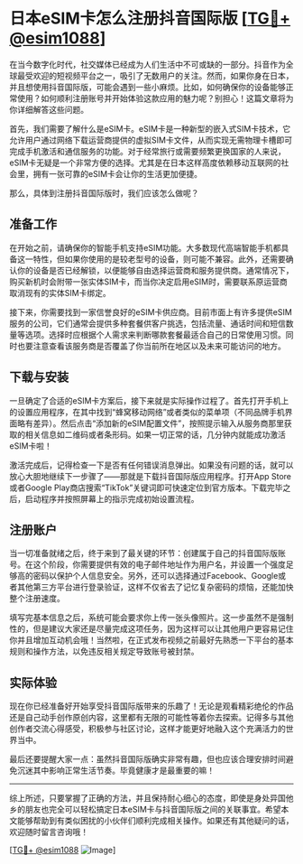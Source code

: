 # 日本eSIM卡怎么注册抖音国际版 [[TG💪+ @esim1088](https://t.me/s/esim1088)]

在当今数字化时代，社交媒体已经成为人们生活中不可或缺的一部分。抖音作为全球最受欢迎的短视频平台之一，吸引了无数用户的关注。然而，如果你身在日本，并且想使用抖音国际版，可能会遇到一些小麻烦。比如，如何确保你的设备能够正常使用？如何顺利注册账号并开始体验这款应用的魅力呢？别担心！这篇文章将为你详细解答这些问题。

首先，我们需要了解什么是eSIM卡。eSIM卡是一种新型的嵌入式SIM卡技术，它允许用户通过网络下载运营商提供的虚拟SIM卡文件，从而实现无需物理卡槽即可完成手机激活和通信服务的功能。对于经常旅行或需要频繁更换国家的人来说，eSIM卡无疑是一个非常方便的选择。尤其是在日本这样高度依赖移动互联网的社会里，拥有一张可靠的eSIM卡会让你的生活更加便捷。

那么，具体到注册抖音国际版时，我们应该怎么做呢？

## 准备工作

在开始之前，请确保你的智能手机支持eSIM功能。大多数现代高端智能手机都具备这一特性，但如果你使用的是较老型号的设备，则可能不兼容。此外，还需要确认你的设备是否已经解锁，以便能够自由选择运营商和服务提供商。通常情况下，购买新机时会附带一张实体SIM卡，而当你决定启用eSIM时，需要联系原运营商取消现有的实体SIM卡绑定。

接下来，你需要找到一家信誉良好的eSIM卡供应商。目前市面上有许多提供eSIM服务的公司，它们通常会提供多种套餐供客户挑选，包括流量、通话时间和短信数量等选项。选择时应根据个人需求来判断哪款套餐最适合自己的日常使用习惯。同时也要注意查看该服务商是否覆盖了你当前所在地区以及未来可能访问的地方。

## 下载与安装

一旦确定了合适的eSIM卡方案后，接下来就是实际操作过程了。首先打开手机上的设置应用程序，在其中找到“蜂窝移动网络”或者类似的菜单项（不同品牌手机界面略有差异）。然后点击“添加新的eSIM配置文件”，按照提示输入从服务商那里获取的相关信息如二维码或者条形码。如果一切正常的话，几分钟内就能成功激活eSIM卡啦！

激活完成后，记得检查一下是否有任何错误消息弹出。如果没有问题的话，就可以放心大胆地继续下一步骤了——那就是下载抖音国际版应用程序。打开App Store或者Google Play商店搜索“TikTok”关键词即可快速定位到官方版本。下载完毕之后，启动程序并按照屏幕上的指示完成初始设置流程。

## 注册账户

当一切准备就绪之后，终于来到了最关键的环节：创建属于自己的抖音国际版账号。在这个阶段，你需要提供有效的电子邮件地址作为用户名，并设置一个强度足够高的密码以保护个人信息安全。另外，还可以选择通过Facebook、Google或者其他第三方平台进行登录验证，这样不仅省去了记忆复杂密码的烦恼，还能加快整个注册速度。

填写完基本信息之后，系统可能会要求你上传一张头像照片。这一步虽然不是强制性的，但是建议大家还是尽量完成这项任务，因为这样可以让其他用户更容易记住你并且增加互动机会哦！当然啦，在正式发布视频之前最好先熟悉一下平台的基本规则和操作方法，以免违反相关规定导致账号被封禁。

## 实际体验

现在你已经准备好开始享受抖音国际版带来的乐趣了！无论是观看精彩绝伦的作品还是自己动手创作原创内容，这里都有无限的可能性等着你去探索。记得多与其他创作者交流心得感受，积极参与社区讨论，这样才能更好地融入这个充满活力的世界当中。

最后还要提醒大家一点：虽然抖音国际版确实非常有趣，但也应该合理安排时间避免沉迷其中影响正常生活节奏。毕竟健康才是最重要的嘛！

---

综上所述，只要掌握了正确的方法，并且保持耐心细心的态度，即使是身处异国他乡的朋友也完全可以轻松搞定日本eSIM卡与抖音国际版之间的关联事宜。希望本文能够帮助到有类似困扰的小伙伴们顺利完成相关操作。如果还有其他疑问的话，欢迎随时留言咨询哦！

[[TG💪+ @esim1088](https://t.me/s/esim1088) ![Image](https://i.postimg.cc/4NQfJmqS/Snipaste-2025-05-13-00-14-12.png)]